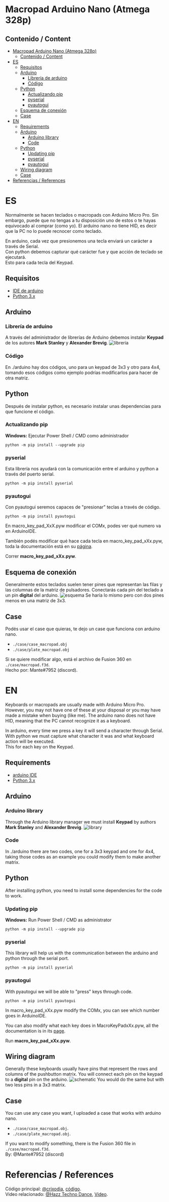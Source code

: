 # Macropad Arduino Nano (Atmega 328p)
## Contenido / Content
- [Macropad Arduino Nano (Atmega 328p)](#macropad-arduino-nano-atmega-328p)
  - [Contenido / Content](#contenido--content)
- [ES](#es)
  - [Requisitos](#requisitos)
  - [Arduino](#arduino)
    - [Librería de arduino](#librería-de-arduino)
    - [Código](#código)
  - [Python](#python)
    - [Actualizando pip](#actualizando-pip)
    - [pyserial](#pyserial)
    - [pyautogui](#pyautogui)
  - [Esquema de conexión](#esquema-de-conexión)
  - [Case](#case)
- [EN](#en)
  - [Requirements](#requirements)
  - [Arduino](#arduino-1)
    - [Arduino library](#arduino-library)
    - [Code](#code)
  - [Python](#python-1)
    - [Updating pip](#updating-pip)
    - [pyserial](#pyserial-1)
    - [pyautogui](#pyautogui-1)
  - [Wiring diagram](#wiring-diagram)
  - [Case](#case-1)
- [Referencias / References](#referencias--references)
# ES
Normalmente se hacen teclados o macropads con Arduino Micro Pro. 
Sin embargo, puede que no tengas a tu disposición uno de estos o te hayas equivocado al comprar (como yo).
El arduino nano no tiene HID, es decir que la PC no lo puede recnocer como teclado.

En arduino, cada vez que presionemos una tecla enviará un carácter a través de Serial.  
Con python debemos capturar qué carácter fue y que acción de teclado se ejecutará.  
Esto para cada tecla del Keypad.
## Requisitos
* [IDE de arduino](https://www.arduino.cc/en/Main/Software)
* [Python 3.x](https://www.python.org/)

## Arduino
### Librería de arduino
A través del administrador de librerías de Arduino debemos instalar **Keypad** de los autores **Mark Stanley** y **Alexander Brevig**.
![libreria](https://i.imgur.com/13DPav0.png)

### Código
En ./arduino hay dos códigos, uno para un keypad de 3x3 y otro para 4x4, tomando esos códigos como ejemplo podrías modificarlos para hacer de otra matriz.

## Python
Después de instalar python, es necesario instalar unas dependencias para que funcione el código.
### Actualizando pip
**Windows:** Ejecutar Power Shell / CMD como administrador
```shell
python -m pip install --upgrade pip
```
### pyserial
Esta librería nos ayudará con la comunicación entre el arduino y python a través del puerto serial.
```shell
python -m pip install pyserial
```
### pyautogui
Con pyautogui seremos capaces de "presionar" teclas a través de código.
```shell
python -m pip install pyautogui
```
  
  
En macro_key_pad_XxX.pyw modificar el COMx, podes ver qué numero va en ArduinoIDE.

También podés modificar qué hace cada tecla en macro_key_pad_xXx.pyw, toda la documentación está en su [página](https://pyautogui.readthedocs.io/en/latest/keyboard.html).

Correr **macro_key_pad_xXx.pyw**.

## Esquema de conexión

Generalmente estos teclados suelen tener pines que representan las filas y las columnas de la matriz de pulsadores. Conectarás cada pin del teclado a un pin **digital** del arduino.
![esquema](https://i.imgur.com/ZAS0U6P.jpeg)
Se haría lo mismo pero con dos pines menos en una matriz de 3x3.

## Case
Podés usar el case que quieras, te dejo un case que funciona con arduino nano.  
* `./case/case_macropad.obj`
* `./case/plate_macropad.obj`


Si se quiere modificar algo, está el archivo de Fusion 360 en `./case/macropad.f3d`.   
Hecho por: Mante#7952 (discord).
# EN
Keyboards or macropads are usually made with Arduino Micro Pro. 
However, you may not have one of these at your disposal or you may have made a mistake when buying (like me).
The arduino nano does not have HID, meaning that the PC cannot recognize it as a keyboard.

In arduino, every time we press a key it will send a character through Serial.  
With python we must capture what character it was and what keyboard action will be executed.  
This for each key on the Keypad.
## Requirements
* [arduino IDE](https://www.arduino.cc/en/Main/Software)
* [Python 3.x](https://www.python.org/)

## Arduino
### Arduino library
Through the Arduino library manager we must install **Keypad** by authors **Mark Stanley** and **Alexander Brevig**.
![library](https://i.imgur.com/13DPav0.png)

### Code
In ./arduino there are two codes, one for a 3x3 keypad and one for 4x4, taking those codes as an example you could modify them to make another matrix.

## Python
After installing python, you need to install some dependencies for the code to work.
### Updating pip
**Windows:** Run Power Shell / CMD as administrator
```shell
python -m pip install --upgrade pip
```
### pyserial
This library will help us with the communication between the arduino and python through the serial port.
```shell
python -m pip install pyserial
```
### pyautogui
With pyautogui we will be able to "press" keys through code.
```shell
python -m pip install pyautogui
```
In macro_key_pad_xXx.pyw modify the COMx, you can see which number goes in ArduinoIDE.  

You can also modify what each key does in MacroKeyPadxXx.pyw, all the documentation is in its [page](https://pyautogui.readthedocs.io/en/latest/keyboard.html).  

Run **macro_key_pad_xXx.pyw**.
## Wiring diagram

Generally these keyboards usually have pins that represent the rows and columns of the pushbutton matrix. You will connect each pin on the keypad to a **digital** pin on the arduino.
![schematic](https://i.imgur.com/ZAS0U6P.jpeg)
You would do the same but with two less pins in a 3x3 matrix.  
  
## Case
You can use any case you want, I uploaded a case that works with arduino nano.  
* `./case/case_macropad.obj`.
* `./case/plate_macropad.obj`.

If you want to modify something, there is the Fusion 360 file in `./case/macropad.f3d`.  
By: @Mante#7952 (discord)
  
# Referencias / References
Código principal: [@crixodia](https://www.twitter.com/crixodia), [código](https://github.com/crixodia/arduino-nano-macro-keypad/tree/master).  
Video relacionado: [@Hazz Techno Dance](https://www.youtube.com/@hazztechnodance8190), [Video](https://www.youtube.com/watch?v=JGrRwc5wo2s).